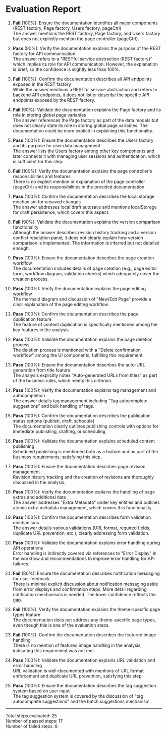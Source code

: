 # Evaluation Report

1. **Fail** (100%): Ensure the documentation identifies all major components (REST factory, Page factory, Users factory, pageCtrl)  
   The answer mentions the REST factory, Page factory, and Users factory but does not explicitly mention the page controller (pageCtrl).

2. **Pass** (90%): Verify the documentation explains the purpose of the REST factory for API communication  
   The answer refers to a "RESTful service abstraction (REST factory)" which implies its role for API communication. However, the explanation is brief, so the confidence is slightly less than 100%.

3. **Fail** (100%): Confirm the documentation describes all API endpoints exposed in the REST factory  
   While the answer mentions a RESTful service abstraction and refers to backend API endpoints, it does not list or describe the specific API endpoints exposed by the REST factory.

4. **Fail** (90%): Validate the documentation explains the Page factory and its role in storing global page variables  
   The answer references the Page factory as part of the data models but does not clearly state its role in storing global page variables. The documentation could be more explicit in explaining this functionality.

5. **Pass** (100%): Ensure the documentation describes the Users factory and its purpose for user data management  
   The answer lists the Users factory among other key components and later connects it with managing user sessions and authentication, which is sufficient for this step.

6. **Fail** (100%): Verify the documentation explains the page controller's responsibilities and features  
   There is no explicit mention or explanation of the page controller (pageCtrl) and its responsibilities in the provided documentation.

7. **Pass** (100%): Confirm the documentation describes the local storage mechanism for unsaved changes  
   The answer addresses local draft autosave and mentions localStorage for draft persistence, which covers this aspect.

8. **Fail** (90%): Validate the documentation explains the version comparison functionality  
   Although the answer describes revision history tracking and a version conflict resolution panel, it does not clearly explain how version comparison is implemented. The information is inferred but not detailed enough.

9. **Pass** (100%): Ensure the documentation describes the page creation workflow  
   The documentation includes details of page creation (e.g., page editor form, workflow diagram, validation checks) which adequately cover the creation process.

10. **Pass** (100%): Verify the documentation explains the page editing workflow  
    The mermaid diagram and discussion of "New/Edit Page" provide a clear explanation of the page editing workflow.

11. **Pass** (100%): Confirm the documentation describes the page duplication feature  
    The feature of content duplication is specifically mentioned among the key features in the analysis.

12. **Pass** (100%): Validate the documentation explains the page deletion process  
    The deletion process is mentioned with a "Delete confirmation workflow" among the UI components, fulfilling this requirement.

13. **Pass** (100%): Ensure the documentation describes the auto-URL generation from title feature  
    The analysis explicitly notes "Auto-generated URLs from titles" as part of the business rules, which meets this criterion.

14. **Pass** (100%): Verify the documentation explains tag management and autocompletion  
    The answer details tag management including "Tag autocomplete suggestions" and bulk handling of tags.

15. **Pass** (100%): Confirm the documentation describes the publication status options (publish, draft, schedule)  
    The documentation clearly outlines publishing controls with options for immediate publishing, drafting, or scheduling.

16. **Pass** (100%): Validate the documentation explains scheduled content publishing  
    Scheduled publishing is mentioned both as a feature and as part of the business requirements, satisfying this step.

17. **Pass** (100%): Ensure the documentation describes page revision management  
    Revision history tracking and the creation of revisions are thoroughly discussed in the analysis.

18. **Pass** (100%): Verify the documentation explains the handling of page extras and additional data  
    The answer addresses "Extra Metadata" under key entities and outlines atomic extra metadata management, which covers this functionality.

19. **Pass** (100%): Confirm the documentation describes form validation mechanisms  
    The answer details various validations (URL format, required fields, duplicate URL prevention, etc.), clearly addressing form validation.

20. **Pass** (100%): Validate the documentation explains error handling during API operations  
    Error handling is indirectly covered via references to "Error Display" in the workflow and recommendations to improve error handling for API failures.

21. **Fail** (80%): Ensure the documentation describes notification messaging for user feedback  
    There is minimal explicit discussion about notification messaging aside from error displays and confirmation steps. More detail regarding notification mechanisms is needed. The lower confidence reflects this gap.

22. **Fail** (100%): Verify the documentation explains the theme-specific page types feature  
    The documentation does not address any theme-specific page types, even though this is one of the evaluation steps.

23. **Fail** (100%): Confirm the documentation describes the featured image handling  
    There is no mention of featured image handling in the analysis, indicating this requirement was not met.

24. **Pass** (100%): Validate the documentation explains URL validation and error handling  
    URL validation is well-documented with mentions of URL format enforcement and duplicate URL prevention, satisfying this step.

25. **Pass** (100%): Ensure the documentation describes the tag suggestion system based on user input  
    The tag suggestion system is covered by the discussion of "tag autocomplete suggestions" and the batch suggestions mechanism.

---

Total steps evaluated: 25  
Number of passed steps: 17  
Number of failed steps: 8